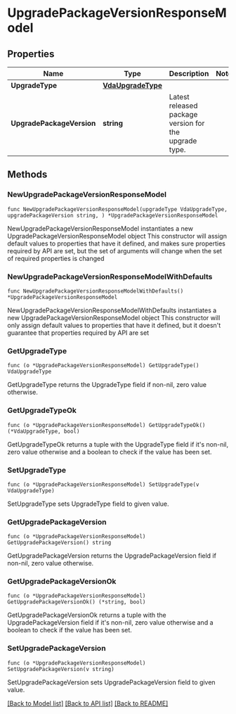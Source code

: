 # UpgradePackageVersionResponseModel

## Properties

Name | Type | Description | Notes
------------ | ------------- | ------------- | -------------
**UpgradeType** | [**VdaUpgradeType**](VdaUpgradeType.md) |  | 
**UpgradePackageVersion** | **string** | Latest released package version for the upgrade type. | 

## Methods

### NewUpgradePackageVersionResponseModel

`func NewUpgradePackageVersionResponseModel(upgradeType VdaUpgradeType, upgradePackageVersion string, ) *UpgradePackageVersionResponseModel`

NewUpgradePackageVersionResponseModel instantiates a new UpgradePackageVersionResponseModel object
This constructor will assign default values to properties that have it defined,
and makes sure properties required by API are set, but the set of arguments
will change when the set of required properties is changed

### NewUpgradePackageVersionResponseModelWithDefaults

`func NewUpgradePackageVersionResponseModelWithDefaults() *UpgradePackageVersionResponseModel`

NewUpgradePackageVersionResponseModelWithDefaults instantiates a new UpgradePackageVersionResponseModel object
This constructor will only assign default values to properties that have it defined,
but it doesn't guarantee that properties required by API are set

### GetUpgradeType

`func (o *UpgradePackageVersionResponseModel) GetUpgradeType() VdaUpgradeType`

GetUpgradeType returns the UpgradeType field if non-nil, zero value otherwise.

### GetUpgradeTypeOk

`func (o *UpgradePackageVersionResponseModel) GetUpgradeTypeOk() (*VdaUpgradeType, bool)`

GetUpgradeTypeOk returns a tuple with the UpgradeType field if it's non-nil, zero value otherwise
and a boolean to check if the value has been set.

### SetUpgradeType

`func (o *UpgradePackageVersionResponseModel) SetUpgradeType(v VdaUpgradeType)`

SetUpgradeType sets UpgradeType field to given value.


### GetUpgradePackageVersion

`func (o *UpgradePackageVersionResponseModel) GetUpgradePackageVersion() string`

GetUpgradePackageVersion returns the UpgradePackageVersion field if non-nil, zero value otherwise.

### GetUpgradePackageVersionOk

`func (o *UpgradePackageVersionResponseModel) GetUpgradePackageVersionOk() (*string, bool)`

GetUpgradePackageVersionOk returns a tuple with the UpgradePackageVersion field if it's non-nil, zero value otherwise
and a boolean to check if the value has been set.

### SetUpgradePackageVersion

`func (o *UpgradePackageVersionResponseModel) SetUpgradePackageVersion(v string)`

SetUpgradePackageVersion sets UpgradePackageVersion field to given value.



[[Back to Model list]](../README.md#documentation-for-models) [[Back to API list]](../README.md#documentation-for-api-endpoints) [[Back to README]](../README.md)



